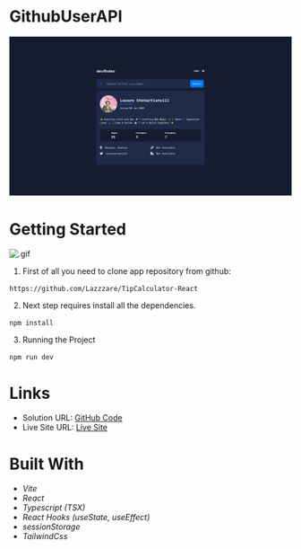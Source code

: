 # GithubUserAPI

  <img src="./src/assets/GithubUserAPIBackground.PNG" alt="First Image" width="640px">

# Getting Started

![.gif](/src/assets/gifi.gif)

1. First of all you need to clone app repository from github:

```
https://github.com/Lazzzare/TipCalculator-React
```

2. Next step requires install all the dependencies.

```
npm install
```

3. Running the Project

```
npm run dev
```

# Links

- Solution URL: [GitHub Code](https://github.com/Lazzzare/GithubUserAPI-React)
- Live Site URL: [Live Site](https://github-user-api-react.netlify.app/)

# Built With

- _Vite_
- _React_
- _Typescript (TSX)_
- _React Hooks (useState, useEffect)_
- _sessionStorage_
- _TailwindCss_

